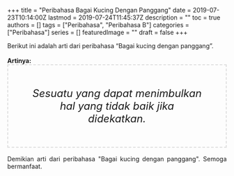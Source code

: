 +++
title = "Peribahasa Bagai Kucing Dengan Panggang"
date = 2019-07-23T10:14:00Z
lastmod = 2019-07-24T11:45:37Z
description = ""
toc = true
authors = []
tags = ["Peribahasa", "Peribahasa B"]
categories = ["Peribahasa"]
series = []
featuredImage = ""
draft = false
+++

<div dir="ltr" style="text-align: left;" trbidi="on"><div style="text-align: justify;">Berikut ini adalah arti dari peribahasa “Bagai kucing dengan panggang”.</div><br /><div style="text-align: justify;"><b>Artinya:</b></div><div style="border: 2px dashed #ddd; font-size: 24px; height: auto; margin: 0 auto; padding: 50px; text-align: center; width: auto;"><i>Sesuatu yang dapat menimbulkan hal yang tidak baik jika didekatkan.</i></div><div style="text-align: justify;"><br /></div><div style="text-align: justify;">Demikian arti dari peribahasa "Bagai kucing dengan panggang". Semoga bermanfaat.</div></div>
